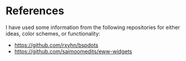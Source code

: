 # References
I have used some information from the following repositories for either ideas, color schemes, or functionality:
- https://github.com/rxyhn/bspdots
- https://github.com/saimoomedits/eww-widgets
